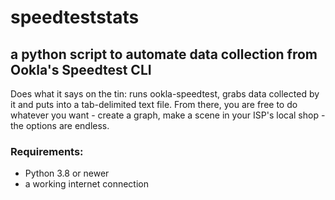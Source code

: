 # speedteststats
## a python script to automate data collection from Ookla's Speedtest CLI
Does what it says on the tin: runs ookla-speedtest, grabs data collected by it and puts into a tab-delimited text file. From there, you are free to do whatever you want - create a graph, make a scene in your ISP's local shop - the options are endless.

### Requirements:
- Python 3.8 or newer
- a working internet connection

